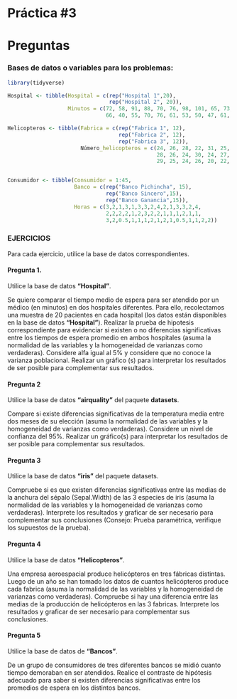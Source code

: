 Práctica \#3
================

# Preguntas

### Bases de datos o variables para los problemas:

``` r
library(tidyverse)
```

``` r
Hospital <- tibble(Hospital = c(rep("Hospital 1",20),
                                rep("Hospital 2", 20)),
                   Minutos = c(72, 58, 91, 88, 70, 76, 98, 101, 65, 73, 79, 82, 80, 91, 93, 88, 97, 83, 71, 74,
                               66, 40, 55, 70, 76, 61, 53, 50, 47, 61, 52, 48, 60, 72, 57, 70, 66, 55, 46, 48))

Helicopteros <- tibble(Fabrica = c(rep("Fabrica 1", 12),
                                   rep("Fabrica 2", 12),
                                   rep("Fabrica 3", 12)),
                       Número_helicopteros = c(24, 26, 28, 22, 31, 25, 27, 28, 30, 21, 20, 24,
                                               28, 26, 24, 30, 24, 27, 25, 29, 30, 27, 26, 25,
                                               29, 25, 24, 26, 20, 22, 22, 27, 20, 26, 24, 25))


Consumidor <- tibble(Consumidor = 1:45,
                     Banco = c(rep("Banco Pichincha", 15),
                               rep("Banco Sincero",15), 
                               rep("Banco Ganancia",15)),
                     Horas = c(3,2,1,3,1,3,3,2,4,2,1,3,3,2,4,
                               2,2,2,2,1,2,3,2,2,1,1,1,2,1,1,
                               3,2,0.5,1,1,1,2,1,2,1,0.5,1,1,2,2))
```

### EJERCICIOS

Para cada ejercicio, utilice la base de datos correspondientes.

#### Pregunta 1.

Utilice la base de datos **“Hospital”**.

Se quiere comparar el tiempo medio de espera para ser atendido por un
médico (en minutos) en dos hospitales diferentes. Para ello,
recolectamos una muestra de 20 pacientes en cada hospital (los datos
están disponibles en la base de datos **“Hospital”**). Realizar la
prueba de hipotesis correspondiente para evidenciar si existen o no
diferencias significativas entre los tiempos de espera promedio en ambos
hospitales (asuma la normalidad de las variables y la homogeneidad de
varianzas como verdaderas). Considere alfa igual al 5% y considere que
no conoce la varianza poblacional. Realizar un gráfico (s) para
interpretar los resultados de ser posible para complementar sus
resultados.

#### Pregunta 2

Utilice la base de datos **“airquality”** del paquete **datasets**.

Compare si existe diferencias significativas de la temperatura media
entre dos meses de su elección (asuma la normalidad de las variables y
la homogeneidad de varianzas como verdaderas). Considere un nivel de
confianza del 95%. Realizar un gráfico(s) para interpretar los
resultados de ser posible para complementar sus resultados.

#### Pregunta 3

Utilice la base de datos **“iris”** del paquete datasets.

Compruebe si es que existen diferencias significativas entre las medias
de la anchura del sépalo (Sepal.Width) de las 3 especies de iris (asuma
la normalidad de las variables y la homogeneidad de varianzas como
verdaderas). Interprete los resultados y graficar de ser necesario para
complementar sus conclusiones (Consejo: Prueba paramétrica, verifique
los supuestos de la prueba).

#### Pregunta 4

Utilice la base de datos **“Helicopteros”**.

Una empresa aeroespacial produce helicópteros en tres fábricas
distintas. Luego de un año se han tomado los datos de cuantos
helicópteros produce cada fabrica (asuma la normalidad de las variables
y la homogeneidad de varianzas como verdaderas). Compruebe si hay una
diferencia entre las medias de la producción de helicópteros en las 3
fabricas. Interprete los resultados y graficar de ser necesario para
complementar sus conclusiones.

#### Pregunta 5

Utilice la base de datos de **“Bancos”**.

De un grupo de consumidores de tres diferentes bancos se midió cuanto
tiempo demoraban en ser atendidos. Realice el contraste de hipótesis
adecuado para saber si existen diferencias significativas entre los
promedios de espera en los distintos bancos.
